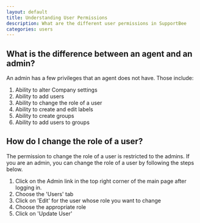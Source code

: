 ```yaml
---
layout: default
title: Understanding User Permissions 
description: What are the different user permissions in SupportBee
categories: users
---
```


What is the difference between an agent and an admin?
-----------------------------------------------------

An admin has a few privileges that an agent does not have. Those include:

1. Ability to alter Company settings
2. Ability to add users
3. Ability to change the role of a user
4. Ability to create and edit labels
5. Ability to create groups
6. Ability to add users to groups

How do I change the role of a user?
-----------------------------------

The permission to change the role of a user is restricted to the admins. If you are an admin, you can change the role of a user by following the steps below.

1. Click on the Admin link in the top right corner of the main page after logging in.
2. Choose the 'Users' tab
3. Click on 'Edit' for the user whose role you want to change
4. Choose the appropriate role
5. Click on 'Update User'
